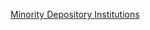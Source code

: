 [Minority Depository Institutions](https://tableau.dsc.umich.edu/t/UM-Public/views/BankingBlack/MDI-OverallStats?:iid=1&:isGuestRedirectFromVizportal=y&:embed=y)
